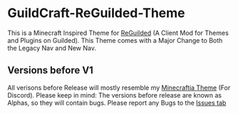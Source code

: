 # GuildCraft-ReGuilded-Theme
This is a Minecraft Inspired Theme for [ReGuilded](https://github.com/ReGuilded/ReGuilded) (A Client Mod for Themes and Plugins on Guilded). This Theme comes with a Major Change to Both the Legacy Nav and New Nav.

## Versions before V1
All verisons before Release will mostly resemble my [Minecraftia Theme](https://github.com/ZaneDragonBorn/Minecraftia-BD-Theme) (For Discord). Please keep in mind: The versions before release are known as Alphas, so they will contain bugs. Please report any Bugs to the [Issues tab](https://github.com/ZaneDragonBorn/GuildCraft-ReGuilded-Theme/issues/new/choose)
